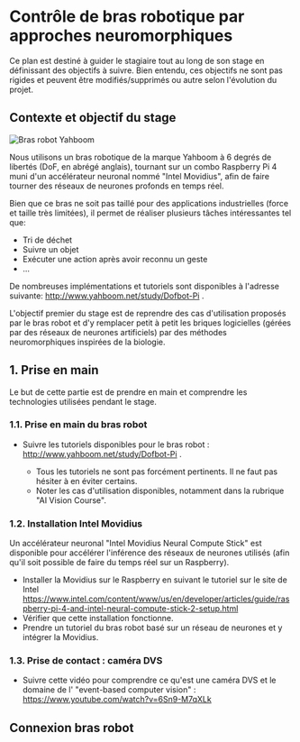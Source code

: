 # Contrôle de bras robotique par approches neuromorphiques

Ce plan est destiné à guider le stagiaire tout au long de son stage en définissant des objectifs à suivre. Bien entendu, ces objectifs ne sont pas rigides et peuvent être modifiés/supprimés ou autre selon l'évolution du projet.

## Contexte et objectif du stage

![Bras robot Yahboom](http://sc04.alicdn.com/kf/Hb531628d5bfb47cea11004e489a8ac25T.jpg)

Nous utilisons un bras robotique de la marque Yahboom à 6 degrés de libertés (DoF, en abrégé anglais), tournant sur un combo Raspberry Pi 4 muni d'un accélérateur neuronal nommé "Intel Movidius", afin de faire tourner des réseaux de neurones profonds en temps réel.

Bien que ce bras ne soit pas taillé pour des applications industrielles (force et taille très limitées), il permet de réaliser plusieurs tâches intéressantes tel que:
- Tri de déchet
- Suivre un objet
- Exécuter une action après avoir reconnu un geste
- ...

De nombreuses implémentations et tutoriels sont disponibles à l'adresse suivante: http://www.yahboom.net/study/Dofbot-Pi .

L'objectif premier du stage est de reprendre des cas d'utilisation proposés par le bras robot et d'y remplacer petit à petit les briques logicielles (gérées par des réseaux de neurones artificiels) par des méthodes neuromorphiques inspirées de la biologie.

## 1. Prise en main

Le but de cette partie est de prendre en main et comprendre les technologies utilisées pendant le stage.

### 1.1. Prise en main du bras robot
- Suivre les tutoriels disponibles pour le bras robot : http://www.yahboom.net/study/Dofbot-Pi .

  - Tous les tutoriels ne sont pas forcément pertinents. Il ne faut pas hésiter à en éviter certains.
  - Noter les cas d'utilisation disponibles, notamment dans la rubrique "AI Vision Course".

### 1.2. Installation Intel Movidius
Un accélérateur neuronal "Intel Movidius Neural Compute Stick" est disponible pour accélérer l'inférence des réseaux de neurones utilisés (afin qu'il soit possible de faire du temps réel sur un Raspberry).

- Installer la Movidius sur le Raspberry en suivant le tutoriel sur le site de Intel https://www.intel.com/content/www/us/en/developer/articles/guide/raspberry-pi-4-and-intel-neural-compute-stick-2-setup.html
- Vérifier que cette installation fonctionne.
- Prendre un tutoriel du bras robot basé sur un réseau de neurones et y intégrer la Movidius.

### 1.3. Prise de contact : caméra DVS
- Suivre cette vidéo pour comprendre ce qu'est une caméra DVS et le domaine de l' "event-based computer vision" : https://www.youtube.com/watch?v=6Sn9-M7qXLk 


## Connexion bras robot
